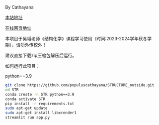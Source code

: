 <!--
 * @Author: cathayana populuscathayana@gmail.com
 * @Date: 2024-01-17 14:37:39
 * @LastEditors: cathayana populuscathayana@gmail.com
 * @LastEditTime: 2024-01-29 14:09:52
 * @FilePath: /website_structure/STRUCTURE_outside/README.md
 * @Description: 
 * 
 * Copyright (c) 2024 by Cathayana, All Rights Reserved. 
-->
By Cathayana

[本站地址](https://github.com/populuscathayana/STR)

[在线网页地址](http://118.31.6.200:8502/)

本项目于吴韬老师《结构化学》课程学习使用（时间:2023-2024学年秋冬学期），请勿外传校外！

建议直接下载zip压缩包解压后运行。

如何运行此项目：

python==3.9
```bash
git clone https://github.com/populuscathayana/STRUCTURE_outside.git
cd STR
conda create -n STR python==3.9
conda activate STR
pip install -r requirements.txt
sudo apt-get update
sudo apt-get install libxrender1
streamlit run app.py
```

